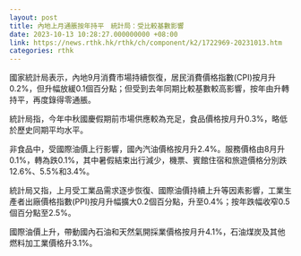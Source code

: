 ```yaml
---
layout: post
title: 內地上月通脹按年持平　統計局：受比較基數影響
date: 2023-10-13 10:28:27.000000000 +08:00
link: https://news.rthk.hk/rthk/ch/component/k2/1722969-20231013.htm
categories: rthk
---
```


國家統計局表示，內地9月消費市場持續恢復，居民消費價格指數(CPI)按月升0.2%，但升幅放緩0.1個百分點；但受到去年同期比較基數較高影響，按年由升轉持平，再度錄得零通脹。

統計局指，今年中秋國慶假期前市場供應較為充足，食品價格按月升0.3%，略低於歷史同期平均水平。

非食品中，受國際油價上行影響，國內汽油價格按月升2.4%。服務價格由8月升0.1%，轉為跌0.1%，其中暑假結束出行減少，機票、賓館住宿和旅遊價格分別跌12.6%、5.5%和3.4%。

統計局又指，上月受工業品需求逐步恢復、國際油價持續上升等因素影響，工業生產者出廠價格指數(PPI)按月升幅擴大0.2個百分點，升至0.4%；按年跌幅收窄0.5個百分點至2.5%。

國際油價上升，帶動國內石油和天然氣開採業價格按月升4.1%，石油煤炭及其他燃料加工業價格升3.1%。
